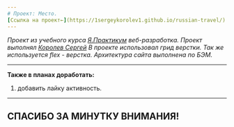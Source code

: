 ```yaml
---
# Проект: Место.
[Ссылка на проект←](https://1sergeykorolev1.github.io/russian-travel/) 
---
```


_Проект из учебного курса [Я.Практикум](https://practicum.yandex.ru/) веб-разработка._
_Проект выполнял [Королев Сергей](https://vk.com/id46453265)_
_В проекте использовал грид верстки. Так же используется flex - верстка. Архитектура сайта выполнена по БЭМ._

---

**Также в планах доработать:**

1. добавить лайку активность.

---

## СПАСИБО ЗА МИНУТКУ ВНИМАНИЯ!
